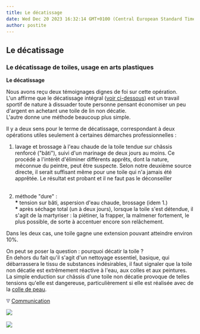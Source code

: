 ```yaml
---
title: Le décatissage
date: Wed Dec 20 2023 16:32:14 GMT+0100 (Central European Standard Time)
author: postite
---
```


## Le décatissage
### Le décatissage de toiles, usage en arts plastiques
 **Le décatissage**

Nous avons reçu deux témoignages dignes de foi sur cette opération.  
L'un affirme que le décatissage intégral ([voir ci-dessous](decatissage.html#integral)) est un travail sportif de nature à dissuader toute personne pensant économiser un peu d'argent en achetant une toile de lin non décatie.  
L'autre donne une méthode beaucoup plus simple.

Il y a deux sens pour le terme de décatissage, correspondant à deux opérations utiles seulement à certaines démarches professionnelles :

1.  lavage et brossage à l'eau chaude de la toile tendue sur châssis renforcé ("bâti"), suivi d'un marinage de deux jours au moins. Ce procédé a l'intérêt d'éliminer différents apprêts, dont la nature, méconnue du peintre, peut être suspecte. Selon notre deuxième source directe, il serait suffisant même pour une toile qui n'a jamais été apprêtée. Le résultat est probant et il ne faut pas le déconseiller  
     
    
2.  méthode "dure" :  
    **\*** tension sur bâti, aspersion d'eau chaude, brossage (idem 1.)  
    **\*** après séchage total (un à deux jours), lorsque la toile s'est détendue, il s'agit de la martyriser : la piétiner, la frapper, la malmener fortement, le plus possible, de sorte à accentuer encore son relâchement.
    

Dans les deux cas, une toile gagne une extension pouvant atteindre environ 10%.

On peut se poser la question : pourquoi décatir la toile ?  
En dehors du fait qu'il s'agit d'un nettoyage essentiel, basique, qui débarrassera le tissu de substances indésirables, il faut signaler que la toile non décatie est extrêmement réactive à l'eau, aux colles et aux peintures. La simple enduction sur châssis d'une toile non décatie provoque de telles tensions qu'elle est dangereuse, particulièrement si elle est réalisée avec de la [colle de peau](colledepeau.html).   ![](images/transparent122x1.gif)

![](images/flechebas.gif) [Communication](http://www.artrealite.com/annonceurs.htm) 

[![](https://cbonvin.fr/sites/regie.artrealite.com/visuels/campagne1.png)](index-2.html#20131014)

![](https://cbonvin.fr/sites/regie.artrealite.com/visuels/campagne2.png)